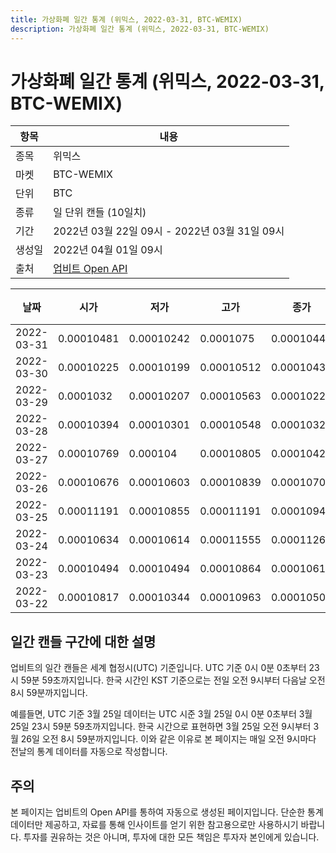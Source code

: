 ```yaml
---
title: 가상화폐 일간 통계 (위믹스, 2022-03-31, BTC-WEMIX)
description: 가상화폐 일간 통계 (위믹스, 2022-03-31, BTC-WEMIX)
---
```



가상화폐 일간 통계 (위믹스, 2022-03-31, BTC-WEMIX)
===

|항목|내용|
|--|--|
|종목|위믹스|
|마켓|BTC-WEMIX|
|단위|BTC|
|종류|일 단위 캔들 (10일치)|
|기간|2022년 03월 22일 09시 - 2022년 03월 31일 09시|
|생성일|2022년 04월 01일 09시|
|출처|[업비트 Open API](https://docs.upbit.com)|


|날짜|시가|저가|고가|종가|비고|
|--|--|--|--|--|--|
|2022-03-31|0.00010481|0.00010242|0.0001075|0.0001044|    |
|2022-03-30|0.00010225|0.00010199|0.00010512|0.00010439|    |
|2022-03-29|0.0001032|0.00010207|0.00010563|0.00010225|    |
|2022-03-28|0.00010394|0.00010301|0.00010548|0.0001032|    |
|2022-03-27|0.00010769|0.000104|0.00010805|0.00010426|    |
|2022-03-26|0.00010676|0.00010603|0.00010839|0.00010703|    |
|2022-03-25|0.00011191|0.00010855|0.00011191|0.00010944|    |
|2022-03-24|0.00010634|0.00010614|0.00011555|0.0001126|    |
|2022-03-23|0.00010494|0.00010494|0.00010864|0.00010616|    |
|2022-03-22|0.00010817|0.00010344|0.00010963|0.00010503|    |


일간 캔들 구간에 대한 설명
---


업비트의 일간 캔들은 세계 협정시(UTC) 기준입니다. 
UTC 기준 0시 0분 0초부터 23시 59분 59초까지입니다. 
한국 시간인 KST 기준으로는 전일 오전 9시부터 다음날 오전 8시 59분까지입니다. 


예를들면, UTC 기준 3월 25일 데이터는 UTC 시준 3월 25일 0시 0분 0초부터 3월 25일 23시 59분 59초까지입니다. 
한국 시간으로 표현하면 3월 25일 오전 9시부터 3월 26일 오전 8시 59분까지입니다. 
이와 같은 이유로 본 페이지는 매일 오전 9시마다 전날의 통계 데이터를 자동으로 작성합니다. 


주의
---


본 페이지는 업비트의 Open API를 통하여 자동으로 생성된 페이지입니다. 
단순한 통계 데이터만 제공하고, 자료를 통해 인사이트를 얻기 위한 참고용으로만 사용하시기 바랍니다. 
투자를 권유하는 것은 아니며, 투자에 대한 모든 책임은 투자자 본인에게 있습니다. 
